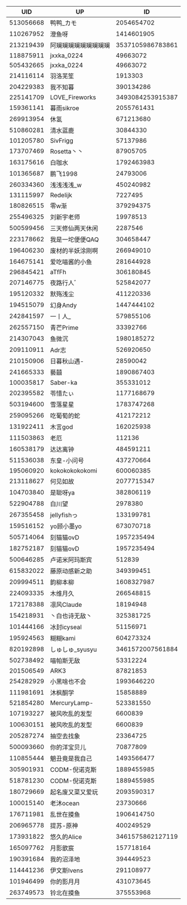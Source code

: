 | UID | UP | ID |
|-----|-----|-----|
| 513056668 | 鸭鸭_カモ | 2054654702 |
| 110267952 | 澄鱼呀 | 1414601905 |
| 213219439 | 阿斓斓斓斓斓斓斓斓斓 | 3537105986783861 |
| 118875911 | jxxka_0224 | 49663072 |
| 505432665 | jxxka_0224 | 49663072 |
| 214116114 | 羽洛芜笙 | 1913303 |
| 204229383 | 我不知暮 | 390134286 |
| 225141709 | LOVE_Fireworks | 3493084253915387 |
| 159361141 | 暮雨sikroe | 2055761431 |
| 269913954 | 休氢 | 671213680 |
| 510860281 | 清水蓝鹿 | 30844330 |
| 101205780 | SivFrigg | 57137986 |
| 173707469 | Rosetta丶丶 | 87905705 |
| 163175616 | 白咖水 | 1792463983 |
| 101365687 | 鹏飞1998 | 24793006 |
| 260334360 | 浅浅浅浅_w | 450240982 |
| 131115997 | Redelijk | 7227495 |
| 180826515 | 零w渐 | 379294375 |
| 255496325 | 刘新宇老师 | 19978513 |
| 500599456 | 三天修仙两天休闲 | 2287546 |
| 223178662 | 我是一坨便便QAQ | 304658447 |
| 196406230 | 废材的半妖涂刚啊 | 266949010 |
| 164675141 | 爱吃喵酱的小鱼 | 281644928 |
| 296845421 | aTfFh | 306180845 |
| 207146775 | 夜路行人゛ | 525842077 |
| 195120332 | 默殇浅尘 | 411220336 |
| 194515079 | 幻身Andy | 1447444102 |
| 242841597 | 一丨人_ | 579855106 |
| 262557150 | 青芒Prime | 33392766 |
| 214307043 | 鱼微沉 | 1980185272 |
| 209110911 | Adr志 | 526920650 |
| 210150906 | 日暮秋山遇- | 28590042 |
| 241665333 | 藝囍 | 1890867403 |
| 100035817 | Saber-ka | 355331012 |
| 202395582 | 苓惜たぃ | 1177168679 |
| 503194600 | 雪落星星 | 1783747268 |
| 259095266 | 吃葡萄的蛇 | 412172212 |
| 131922411 | 木言god | 162025938 |
| 111503863 | 老厄 | 112136 |
| 160538179 | 达达离钟 | 484591211 |
| 511536038 | 东皇-小问号 | 437270664 |
| 195060920 | kokokokokokomi | 600060385 |
| 213118627 | 何见如故 | 2077715347 |
| 104703840 | 是聪呀ya | 382806119 |
| 522904788 | 白川望 | 2978380 |
| 267355458 | jellyfishっ | 133199781 |
| 159516152 | yo顾小墨yo | 673070718 |
| 505714064 | 刻猫猫ovD | 1957235494 |
| 182752187 | 刻猫猫ovD | 1957235494 |
| 500646285 | 卢诺米阿玛斯宾 | 512839 |
| 615832022 | 藤原动感新之助 | 349399451 |
| 209994511 | 韵柳本柳 | 1608327987 |
| 224093335 | 木维月久 | 266548815 |
| 172178388 | 凛风Claude | 18194948 |
| 154218931 | 丶白也诗无敌丶 | 325381725 |
| 101444166 | 冰封icyseal | 51156971 |
| 195924563 | 糊糊kami | 604273324 |
| 820192898 | しゅしゅ_syusyu | 3461572007561884 |
| 502738492 | 喵帕斯无敌 | 53312224 |
| 201506549 | ARK3 | 87821853 |
| 254282929 | 小黑啥也不会 | 1993646220 |
| 111981691 | 沐枫酮学 | 15858889 |
| 521854280 | MercuryLamp- | 523381550 |
| 107193227 | 被风吹乱的发型 | 6600839 |
| 100630151 | 被风吹乱的发型 | 6600839 |
| 205287274 | 抽空去找象 | 23364725 |
| 500093660 | 你的洋宝贝儿 | 70877809 |
| 110855444 | 魈丑竟是我自己 | 1493566477 |
| 305901931 | CODM-倪诺克斯 | 1889455985 |
| 518781230 | CODM-倪诺克斯 | 1889455985 |
| 180729669 | 起名废又菜又爱玩 | 2093590317 |
| 100015140 | 老沐ocean | 23730666 |
| 176711981 | 乱世在摸鱼 | 1906414750 |
| 206965778 | 提苏-原神 | 400249529 |
| 173931822 | 悠久的Alice | 3461575862127119 |
| 165097762 | 月影歆宸 | 157718164 |
| 190391684 | 我的沼泽地 | 394449523 |
| 114441236 | 伊文斯Ivens | 291108977 |
| 101946499 | 你的影月月 | 431073645 |
| 263749573 | 铃北在摸鱼 | 375553968 |
